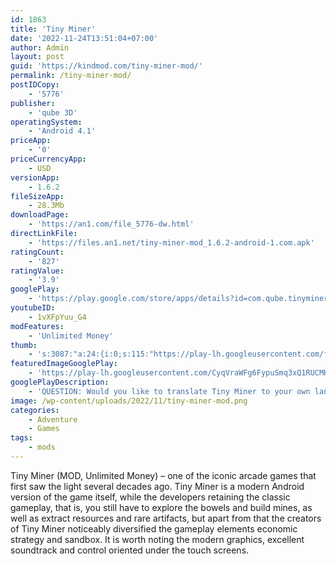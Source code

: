 ```yaml
---
id: 1863
title: 'Tiny Miner'
date: '2022-11-24T13:51:04+07:00'
author: Admin
layout: post
guid: 'https://kindmod.com/tiny-miner-mod/'
permalink: /tiny-miner-mod/
postIDCopy:
    - '5776'
publisher:
    - 'qube 3D'
operatingSystem:
    - 'Android 4.1'
priceApp:
    - '0'
priceCurrencyApp:
    - USD
versionApp:
    - 1.6.2
fileSizeApp:
    - 28.3Mb
downloadPage:
    - 'https://an1.com/file_5776-dw.html'
directLinkFile:
    - 'https://files.an1.net/tiny-miner-mod_1.6.2-android-1.com.apk'
ratingCount:
    - '827'
ratingValue:
    - '3.9'
googlePlay:
    - 'https://play.google.com/store/apps/details?id=com.qube.tinyminer'
youtubeID:
    - 1vXFpYuu_G4
modFeatures:
    - 'Unlimited Money'
thumb:
    - 's:3087:"a:24:{i:0;s:115:"https://play-lh.googleusercontent.com/flz7K89Qo32TTAIGTTNK2s9-ceKbi7FN6DTL7RNv9zSwP8vLIOgHM3Xh-mbym3B7q9I=w526-h296";i:1;s:115:"https://play-lh.googleusercontent.com/rEBMZHHYA_GMatQz--UQMuGKtQ_8A2ZcyYEgYVXz5r7Ksgk1dc6nPwetAHuvFZjNiUw=w526-h296";i:2;s:115:"https://play-lh.googleusercontent.com/xFs_5PwswBABeTE4hooTfZwBhk9nmJxbIl7bwO_E2eOTAjpqm6H1DrbU3STQtCkI5Bc=w526-h296";i:3;s:115:"https://play-lh.googleusercontent.com/aUajUpcC_FLQtRK6jzU9PLPwLo6ayP7AKwrqhN6ffJtMCtHmKUYOusqYL5t4fMqrWy8=w526-h296";i:4;s:115:"https://play-lh.googleusercontent.com/sEH72dMKfFlPeftubu3RdGYp0nCELdiseOF-OvWq0mfsVZ5aGGFqXM3fFc1nyoKSkxM=w526-h296";i:5;s:115:"https://play-lh.googleusercontent.com/2jOsoVDjDNsxhcrA0eQj0DLUm6DNFTAVznrpFgXTYRh17pKInrGP6XwmG_j8nWHbqxY=w526-h296";i:6;s:115:"https://play-lh.googleusercontent.com/LWxqPqpPLDwtDNASAHEG3LQ8C04hi1QhO655fKd_FOjnV6FIR7BaMzDd9syLQ8NeDfU=w526-h296";i:7;s:115:"https://play-lh.googleusercontent.com/g05WdlYKIevHZg6-07ve4Lbk_uLvy7Z52hYZ60dkAMvnTjUADZx2UG5f5bVzl8SH6r4=w526-h296";i:8;s:114:"https://play-lh.googleusercontent.com/kX_BdrqyDVXCt2dRP01qL5MNn-RLY6-klFbEEKm4WENETBwze8dLMhjl8_qpg4npDw=w526-h296";i:9;s:115:"https://play-lh.googleusercontent.com/kkikQxlsDzyOD-Da-aCcc73Skbw5rddezPitt2QxsJUZ_ebtH5k4jWQ3L522lRldhlw=w526-h296";i:10;s:114:"https://play-lh.googleusercontent.com/r3xNeUlQG9xS-Lob76fcBR5IYp0-5jj8ewmSkam3KcbZTMZohmrDwGOMW5etTuj2JQ=w526-h296";i:11;s:114:"https://play-lh.googleusercontent.com/3JxczLV4sp9DieXuDj6kLrXeuUJyoIz8YCtY6yyuPUo9uxtkOJMRFm1gpBflSqUA7A=w526-h296";i:12;s:116:"https://play-lh.googleusercontent.com/qbCTbEicsMouh8rpdmHMytxOZwkmv4exlDKg07OiBh51Fw4kp0vgNr5yZxi6abOi4CNx=w526-h296";i:13;s:115:"https://play-lh.googleusercontent.com/-0TLbK7f9Udv39R2kCxeQW_41zv3Amf2u4QKQ93cIt-LuxEZiyY8cTVp8bxrr0Zdr8w=w526-h296";i:14;s:114:"https://play-lh.googleusercontent.com/9r1D7Hd-FZ0nXZzTFVLWE3h0GxkoDAu2jzG2XXL7DqnuFu0ztdY7Q5yi7xDfRtXiVA=w526-h296";i:15;s:114:"https://play-lh.googleusercontent.com/dKQURhvmdH1FFi5SMgGuELDNh3QQ8hwYJXknUTq-lQBHlgjDLeIn8f2Wb2uj0qu_Ug=w526-h296";i:16;s:112:"https://play-lh.googleusercontent.com/GV5ciqi_8aIT7UK2tQwiChYFHm1f0pRUiTQVMPmsKtRNcyPEE9Nusn_aODPM1ldG=w526-h296";i:17;s:116:"https://play-lh.googleusercontent.com/Kx-jPRtX8WVMcORcMgPgawrnWUKyrektg0MKW28mIvTXASgJKYrFhUFG5CQyN8ymmViW=w526-h296";i:18;s:114:"https://play-lh.googleusercontent.com/RUirsb18_vZvPD5wM0HyTMTcHdi6FqwXtduU-LcEZ0cKUYDnIDuR49PJ9Cbm2l77UA=w526-h296";i:19;s:114:"https://play-lh.googleusercontent.com/lTha7tNIGk_8eGxDsciZ-oGoTOFUyYhim0yIqX-bYSTkv21DfgeaY8KbR4Eb8dyCQQ=w526-h296";i:20;s:116:"https://play-lh.googleusercontent.com/4bZ_tjJUV2EGFKTZAdxnzmu7HKvAQ81TtLlKhiVsjVA0krQHbb6hFW3aAFHTqNcppFGR=w526-h296";i:21;s:115:"https://play-lh.googleusercontent.com/Elb14wuWN_tYMGyzZnd6OI-qXD3GuiVvl2puKZFLkv5actjvRrlrhto6esBiF9G4tls=w526-h296";i:22;s:115:"https://play-lh.googleusercontent.com/7UN35wvzQG5S6J6c55uetGeXE5lfiswgfyJTv69uwMNdjOkZgNQKD7vzl6yx52DpaOI=w526-h296";i:23;s:116:"https://play-lh.googleusercontent.com/40VnrTUrvmHKVCUv6_YOVdA9orgQUNdcAT6zWmUj-DzmBGApX81WaFAaGG0rTZDMWvjz=w526-h296";}";'
featuredImageGooglePlay:
    - 'https://play-lh.googleusercontent.com/CyqVraWFg6FypuSmq3xQ1RUCMHFquwxgLKnU7ILXVuQkCgkeL7clVdeJHtdE7-lpPVY'
googlePlayDescription:
    - 'QUESTION: Would you like to translate Tiny Miner to your own language (450 words)? Send us an E-mail (skaljac.marija@gmail.com) for details!Get ready to explore an awesome world of mining!.Explore mine shaft as you search for fame and fortune.'
image: /wp-content/uploads/2022/11/tiny-miner-mod.png
categories:
    - Adventure
    - Games
tags:
    - mods
---
```


Tiny Miner (MOD, Unlimited Money) – one of the iconic arcade games that first saw the light several decades ago. Tiny Miner is a modern Android version of the game itself, while the developers retaining the classic gameplay, that is, you still have to explore the bowels and build mines, as well as extract resources and rare artifacts, but apart from that the creators of Tiny Miner noticeably diversified the gameplay elements economic strategy and sandbox. It is worth noting the modern graphics, excellent soundtrack and control oriented under the touch screens.